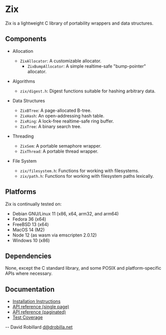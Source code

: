 Zix
===

Zix is a lightweight C library of portability wrappers and data structures.

Components
----------

* Allocation

  * `ZixAllocator`: A customizable allocator.
    * `ZixBumpAllocator`: A simple realtime-safe "bump-pointer" allocator.

* Algorithms

  * `zix/digest.h`: Digest functions suitable for hashing arbitrary data.

* Data Structures

  * `ZixBTree`: A page-allocated B-tree.
  * `ZixHash`: An open-addressing hash table.
  * `ZixRing`: A lock-free realtime-safe ring buffer.
  * `ZixTree`: A binary search tree.

* Threading

  * `ZixSem`: A portable semaphore wrapper.
  * `ZixThread`: A portable thread wrapper.

* File System

  * `zix/filesystem.h`: Functions for working with filesystems.
  * `zix/path.h`: Functions for working with filesystem paths lexically.

Platforms
---------

Zix is continually tested on:

  * Debian GNU/Linux 11 (x86, x64, arm32, and arm64)
  * Fedora 36 (x64)
  * FreeBSD 13 (x64)
  * MacOS 14 (M2)
  * Node 12 (as wasm via emscripten 2.0.12)
  * Windows 10 (x86)

Dependencies
------------

None,
except the C standard library,
and some POSIX and platform-specific APIs where necessary.

Documentation
-------------

  * [Installation Instructions](INSTALL.md)
  * [API reference (single page)](https://drobilla.gitlab.io/zix/doc/singlehtml/)
  * [API reference (paginated)](https://drobilla.gitlab.io/zix/doc/html/)
  * [Test Coverage](https://drobilla.gitlab.io/zix/coverage/)

 -- David Robillard <d@drobilla.net>
